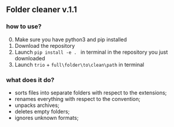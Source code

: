 ## Folder cleaner v.1.1

### how to use?

0. Make sure you have python3 and pip installed
1. Download the repository 
2. Launch `pip install -e . ` in terminal in the repository you just downloaded 
3. Launch `trio` + `full\folder\to\clean\path` in terminal

### what does it do?
- sorts files into separate folders with respect to the extensions;
- renames everything with respect to the convention;
- unpacks archives;
- deletes empty folders;
- ignores unknown formats;
